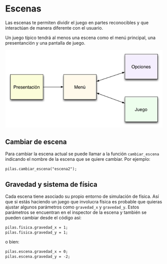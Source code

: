# Escenas

Las escenas te permiten dividir el juego en partes reconocibles y que interactúan de manera diferente con el usuario.

Un juego típico tendrá al menos una escena como el menú principal, una presentanción y una pantalla de juego.

![](assets/escenas_juego.png)

## Cambiar de escena

Para cambiar la escena actual se puede llamar a la función `cambiar_escena`
indicando el nombre de la escena que se quiere cambiar. Por ejemplo:

```
pilas.cambiar_escena("escena2");
```

## Gravedad y sistema de física

Cada escena tiene asociado su propio entorno de simulación
de física. Así que si estás haciendo un juego que involucra
física es probable que quieras ajustar algunos parámetros
como `gravedad_x` y `gravedad_y`. Estos parámetros se
encuentran en el inspector de la escena y también se pueden
cambiar desde el código así:

```
pilas.fisica.gravedad_x = 1;
pilas.fisica.gravedad_y = 1;
```

o bien:

```
pilas.escena.gravedad_x = 0;
pilas.escena.gravedad_y = -2;
```
